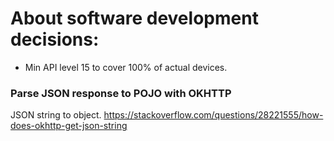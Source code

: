 # About software development decisions:

- Min API level 15 to cover 100% of actual devices.


### Parse JSON response to POJO with OKHTTP

JSON string to object.
https://stackoverflow.com/questions/28221555/how-does-okhttp-get-json-string